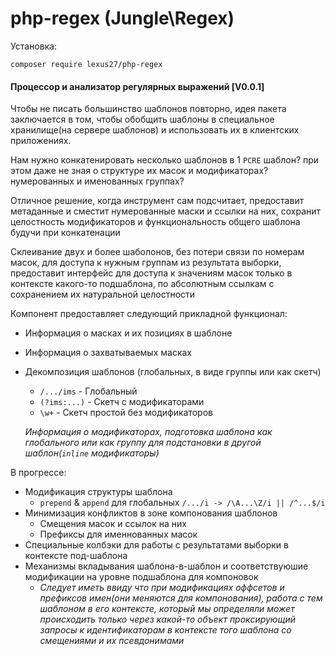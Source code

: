 php-regex (Jungle\Regex)
========================

Установка:

 `composer require lexus27/php-regex`

#### Процессор и анализатор регулярных выражений [V0.0.1]

Чтобы не писать большинство шаблонов повторно, идея пакета заключается в том, чтобы обобщить шаблоны в специальное хранилище(на сервере шаблонов) и использовать их в клиентских приложениях.

Нам нужно конкатенировать несколько шаблонов в 1 ```PCRE``` шаблон? при этом даже не зная о структуре их масок и модификаторах? нумерованных и именованных группах?

Отличное решение, когда инструмент сам подсчитает, предоставит метаданные и сместит нумерованные маски и ссылки на них, сохранит целостность модификаторов и функциональность общего шаблона будучи при конкатенации

Склеивание двух и более шаболонов, без потери связи по номерам масок, для доступа к нужным группам из результата выборки, предоставит интерфейс для доступа к значениям масок только в контексте какого-то подшаблона, по абсолютным ссылкам с сохранением их натуральной целостности

Компонент предоставляет следующий прикладной функционал:

 * Информация о масках и их позициях в шаблоне
 * Информация о захватываемых масках
 * Декомпозиция шаблонов (глобальных, в виде группы или как скетч)
     * ```/.../ims``` - Глобальный 
     * ```(?ims:...)``` - Скетч с модификаторами 
     * ```\w+``` - Скетч простой без модификаторов 
 
     _Информация о модификаторах, подготовка шаблона как глобального или как группу для подстановки в другой шаблон(```inline``` модификаторы)_
    
    
 
В прогрессе:

 * Модификация структуры шаблона
    * `prepend` & `append` для глобальных `/.../i -> /\A...\Z/i || /^...$/i`
 * Минимизация конфликтов в зоне компонования шаблонов
    * Смещения масок и ссылок на них
    * Префиксы для именнованных масок
 * Специальные колбэки для работы с результатами выборки в контексте под-шаблона
 * Механизмы вкладывания шаблона-в-шаблон и соответствуюшие модификации на уровне подшаблона для компоновок
    * *Следует иметь ввиду что при модификациях оффсетов и префиксов имен(они меняются для компонования), работа с тем шаблоном в его контексте, который мы определяли может происходить только через какой-то объект проксирующий запросы к идентификаторам в контексте того шаблона со смещениями и их псевдонимами*